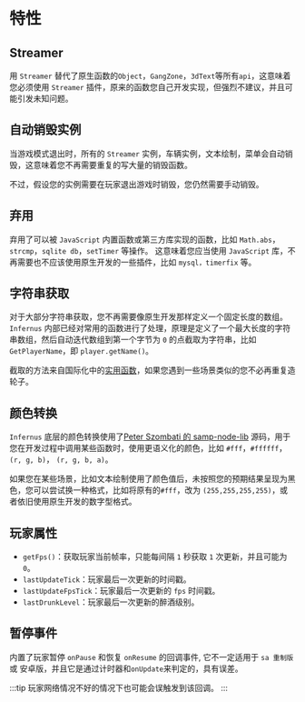 # 特性

## Streamer

用 `Streamer` 替代了原生函数的`Object`，`GangZone`，`3dText`等所有`api`，这意味着您必须使用 `Streamer` 插件，原来的函数您自己开发实现，但强烈不建议，并且可能引发未知问题。

## 自动销毁实例

当游戏模式退出时，所有的 `Streamer` 实例，车辆实例，文本绘制，菜单会自动销毁，这意味着您不再需要重复的写大量的销毁函数。

不过，假设您的实例需要在玩家退出游戏时销毁，您仍然需要手动销毁。

## 弃用

弃用了可以被 `JavaScript` 内置函数或第三方库实现的函数，比如 `Math.abs`， `strcmp`，`sqlite db`，`setTimer` 等操作。
这意味着您应当使用 `JavaScript` 库，不再需要也不应该使用原生开发的一些插件，比如 `mysql，timerfix` 等。

## 字符串获取

对于大部分字符串获取，您不再需要像原生开发那样定义一个固定长度的数组。 `Infernus` 内部已经对常用的函数进行了处理，原理是定义了一个最大长度的字符串数组，然后自动迭代数组到第一个字节为 `0` 的点截取为字符串，比如 `GetPlayerName`，即 `player.getName()`。

截取的方法来自国际化中的[实用函数](./i18n.md#实用函数)，如果您遇到一些场景类似的您不必再重复造轮子。

## 颜色转换

`Infernus` 底层的颜色转换使用了[Peter Szombati 的 samp-node-lib](https://github.com/peterszombati/samp-node-lib) 源码，用于您在开发过程中调用某些函数时，使用更语义化的颜色，比如 `#fff`，`#ffffff`，`(r, g, b)`， `(r, g, b, a)`。

如果您在某些场景，比如文本绘制使用了颜色值后，未按照您的预期结果呈现为黑色，您可以尝试换一种格式，比如将原有的`#fff`，改为 `(255,255,255,255)`，或者依旧使用原生开发的数字型格式。

## 玩家属性

- `getFps()`：获取玩家当前帧率，只能每间隔 `1` 秒获取 `1` 次更新，并且可能为 `0`。
- `lastUpdateTick`：玩家最后一次更新的时间戳。
- `lastUpdateFpsTick`：玩家最后一次更新的 `fps` 时间戳。
- `lastDrunkLevel`：玩家最后一次更新的醉酒级别。

## 暂停事件

内置了玩家暂停 `onPause` 和恢复 `onResume` 的回调事件, 它不一定适用于 `sa 重制版` 或 安卓版，并且它是通过计时器和`onUpdate`来判定的，具有误差。

:::tip
玩家网络情况不好的情况下也可能会误触发到该回调。
:::
